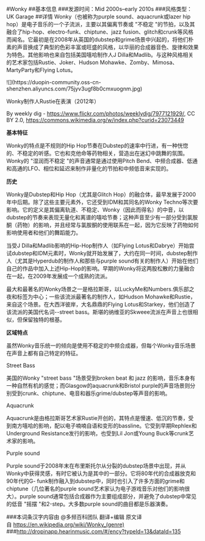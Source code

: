 #Wonky
##基本信息
###发源时间：Mid 2000s–early 2010s
###风格类型：UK Garage
##详情
Wonky（也被称为purple sound、aquacrunk或lazer hip hop）是电子音乐的一个子流派，主要以其偏离节奏或 "不稳定
"的节拍，以及其融合了hip-hop、electro-funk、chiptune、jazz
fusion、glitch和crunk等风格而闻名。它最初是在2008年从英国的dubstep和grime场景中兴起的，将他们朴素的声音换成了典型的色彩丰富或旺盛的风格，以华丽的合成器音色、旋律和效果为特色。其他影响也来自包括美国嘻哈制作人J
Dilla和Madlib。与这种风格相关的艺术家包括Rustie、Joker、Hudson
Mohawke、Zomby、Mimosa、MartyParty和Flying Lotus。



![](https://duopin-community.oss-cn-
shenzhen.aliyuncs.com/75jyv3ugf8b0cmxuognm.jpg)

Wonky制作人Rustie在表演（2012年）

By weekly dig - https://www.flickr.com/photos/weeklydig/7977121929/, CC BY
2.0, https://commons.wikimedia.org/w/index.php?curid=23073449



**基本特征**

Wonky的特点是不规则的Hip
Hop节奏在Dubstep的速率中行进，有一种恍惚的、不稳定的听感。它也和克他命等药物相关，营造出在迷幻中跳舞的氛围。Wonky的 "湿润而不稳定
"的声音通常是通过使用Pitch Bend、中频合成器、低通和高通的LFO、相位和延迟来制作非量化的节拍和中频低音来实现的。



**历史**

Wonky是Dubstep和Hip Hop（尤其是Glitch
Hop）的融合体，最早发展于2000年中后期。除了这些主要元素外，它还受到IDM和其同名的Wonky
Techno等次要影响。它的定义是其偏离轨道、不稳定、Wonky（因此而得名）的中音，以dubstep的节奏来表现无量化和离谱的嘻哈节奏；这种声音至少有一部分受到氯胺酮（药物）的影响，并且经常与氯胺酮的使用联系在一起，因为它反映了药物如何影响使用者和他们的舞蹈能力。



当受J Dilla和Madlib影响的Hip-Hop制作人（如Flying
Lotus和Dabrye）开始尝试dubstep和IDM元素时，Wonky就开始发展了，大约在同一时间，dubstep制作人（尤其是Hyperdub的制作人和那些与purple
sound有关的制作人）开始在他们自己的作品中加入上述Hip-Hop的影响。早期的Wonky将这两股松散的力量融合在一起，在2009年发展成一个成熟的流派。



最大和最著名的Wonky场景之一是格拉斯哥，以LuckyMe和Numbers.俱乐部之夜和标签为中心；一些该流派最著名的制作人，如Hudson
Mohawke和Rustie，来自这个场景。在大西洋彼岸，大名鼎鼎的Flying Lotus和Starkey，他们创造了该流派的美国代名词--street
bass。斯堪的纳维亚的Skweee流派在声音上也很相似，但保留独特的根基。



**区域特点**

虽然Wonky音乐统一的倾向是使用不稳定的中频合成器，但每个Wonky音乐场景在声音上都有自己特定的特征。



Street Bass

美国的Wonky "street bass "场景受到broken beat 和 jazz
的影响，音乐本身有一种自然有机的感觉；而Glasgow的aquacrunk和Bristol
purple的声音场景则分别受到crunk、chiptune、电音和器乐grime/dubstep等声音的影响。



Aquacrunk

Aquacrunk是由格拉斯哥艺术家Rustie开创的，其特点是慢速、低沉的节奏，受到南方嘻哈的影响，配以电子喃喃自语和变形的bassline。它受到早期Rephlex和Underground
Resistance发行的影响，也受到Lil Jon或Young Buck等crunk艺术家的影响。



Purple sound

Purple
sound于2008年末在布里斯托尔从分裂的dubstep场景中出现，并从Wonky中获得灵感，有时它被认为是其中的一部分。它将80年代的合成器放克和90年代的G-
funk制作融入到dubstep中，同时也引入了许多方面的grime和chiptune（几位著名的purple
sound艺术家认为电子游戏音乐对他们的影响很大）。purple sound通常包括合成器作为主要组成部分，并避免了dubstep中常见的低音 "摇摆
"和2-step。大多数purple sound的曲目都是乐器演奏。

###本词条汉字内容由 @多频百科团队 翻译+编辑
原文译自 https://en.wikipedia.org/wiki/Wonky_(genre)
###http://dropinapp.hearinmusic.com/#/ency?typeId=13&dataId=135
